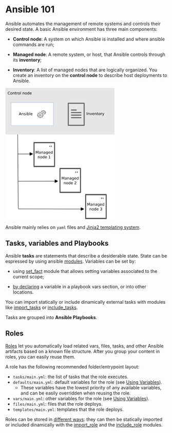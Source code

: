 # Ansible 101

Ansible automates the management of remote systems and controls their desired
state. A basic Ansible environment has three main components:

- **Control node**: A system on which Ansible is installed and where ansible
commands are run;

- **Managed node**: A remote system, or host, that Ansible controls through its **inventory**;

- **Inventory**: A list of managed nodes that are logically organized. You create
an inventory on the **control node** to describe host deployments to Ansible.

![Image of Managed node controlled by the Control node](images/ansible_basic.png)

Ansible mainly relies on `yaml` files and [Jinja2 templating system](https://jinja.palletsprojects.com/en/3.1.x/templates/#template-designer-documentation).

## Tasks, variables and Playbooks

Ansible **tasks** are statements that describe a desiderable state.
State can be espressed by using ansible [modules](https://docs.ansible.com/ansible/2.9/modules/modules_by_category.html).
Variables can be set by:

- using [set\_fact](https://docs.ansible.com/ansible/latest/collections/ansible/builtin/set_fact_module.html)
module that allows setting variables associated to the current scope;

- [by declaring](https://docs.ansible.com/ansible/latest/user_guide/playbooks_variables.html#where-to-set-variables)
a variable in a playbook vars section, or into other locations.

You can import statically or include dinamically external tasks with modules like
[import\_tasks](https://docs.ansible.com/ansible/latest/collections/ansible/builtin/import_tasks_module.html)
or [include\_tasks](https://docs.ansible.com/ansible/latest/collections/ansible/builtin/include_tasks_module.html).

Tasks are grouped into **Ansible Playbooks**.

## Roles

[Roles](https://docs.ansible.com/ansible/latest/user_guide/playbooks_reuse_roles.html#roles)
let you automatically load related vars, files, tasks, and other Ansible artifacts
based on a known file structure. After you group your content in roles, you can
easily reuse them.

A role has the following recommended folder/entrypoint layout:

- `tasks/main.yml`: the list of tasks that the role executes.
- `defaults/main.yml`: default variables for the role (see
[Using Variables](https://docs.ansible.com/ansible/latest/user_guide/playbooks_variables.html#playbooks-variables)).
  - These variables have the lowest priority of any available variables, and
  can be easily overridden when reusing the role.
- `vars/main.yml`: other variables for the role (see
[Using Variables](https://docs.ansible.com/ansible/latest/user_guide/playbooks_variables.html#playbooks-variables)).
- `files/main.yml`: files that the role deploys.
- `templates/main.yml`: templates that the role deploys.

Roles can be stored in [different ways](https://docs.ansible.com/ansible/latest/user_guide/playbooks_reuse_roles.html#storing-and-finding-roles):
they can then be statically imported or included dinamically with the [import\_role](https://docs.ansible.com/ansible/latest/collections/ansible/builtin/import_role_module.html)
and the [include\_role](https://docs.ansible.com/ansible/latest/collections/ansible/builtin/include_role_module.html)
modules.
